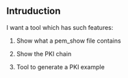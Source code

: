 Intruduction
------------


I want a tool which has such features:

1. Show what a pem_show file contains

2. Show the PKI chain

3. Tool to generate a PKI example



